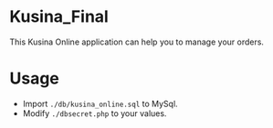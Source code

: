 # Kusina_Final
This Kusina Online application can help you to manage your orders.

# Usage
* Import `./db/kusina_online.sql` to MySql.
* Modify `./dbsecret.php` to your values.